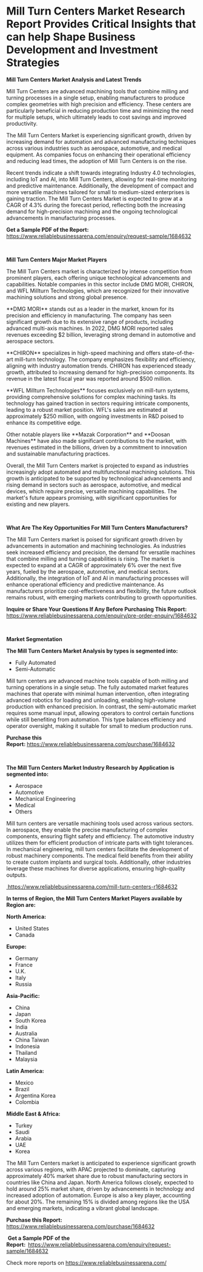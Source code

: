 <p><h1>Mill Turn Centers Market Research Report Provides Critical Insights that can help Shape Business Development and Investment Strategies</h1></p><p><strong>Mill Turn Centers Market Analysis and Latest Trends</strong></p>
<p><p>Mill Turn Centers are advanced machining tools that combine milling and turning processes in a single setup, enabling manufacturers to produce complex geometries with high precision and efficiency. These centers are particularly beneficial in reducing production time and minimizing the need for multiple setups, which ultimately leads to cost savings and improved productivity.</p><p>The Mill Turn Centers Market is experiencing significant growth, driven by increasing demand for automation and advanced manufacturing techniques across various industries such as aerospace, automotive, and medical equipment. As companies focus on enhancing their operational efficiency and reducing lead times, the adoption of Mill Turn Centers is on the rise.</p><p>Recent trends indicate a shift towards integrating Industry 4.0 technologies, including IoT and AI, into Mill Turn Centers, allowing for real-time monitoring and predictive maintenance. Additionally, the development of compact and more versatile machines tailored for small to medium-sized enterprises is gaining traction. The Mill Turn Centers Market is expected to grow at a CAGR of 4.3% during the forecast period, reflecting both the increasing demand for high-precision machining and the ongoing technological advancements in manufacturing processes.</p></p>
<p><strong>Get a Sample PDF of the Report:&nbsp;</strong> <a href="https://www.reliablebusinessarena.com/enquiry/request-sample/1684632?utm_campaign=2188&utm_medium=2&utm_source=Github&utm_content=ia&utm_term=09042025&utm_id=mill-turn-centers">https://www.reliablebusinessarena.com/enquiry/request-sample/1684632</a></p>
<p>&nbsp;</p>
<p><strong>Mill Turn Centers Major Market Players</strong></p>
<p><p>The Mill Turn Centers market is characterized by intense competition from prominent players, each offering unique technological advancements and capabilities. Notable companies in this sector include DMG MORI, CHIRON, and WFL Millturn Technologies, which are recognized for their innovative machining solutions and strong global presence.</p><p>**DMG MORI** stands out as a leader in the market, known for its precision and efficiency in manufacturing. The company has seen significant growth due to its extensive range of products, including advanced multi-axis machines. In 2022, DMG MORI reported sales revenues exceeding $2 billion, leveraging strong demand in automotive and aerospace sectors.</p><p>**CHIRON** specializes in high-speed machining and offers state-of-the-art mill-turn technology. The company emphasizes flexibility and efficiency, aligning with industry automation trends. CHIRON has experienced steady growth, attributed to increasing demand for high-precision components. Its revenue in the latest fiscal year was reported around $500 million.</p><p>**WFL Millturn Technologies** focuses exclusively on mill-turn systems, providing comprehensive solutions for complex machining tasks. Its technology has gained traction in sectors requiring intricate components, leading to a robust market position. WFL's sales are estimated at approximately $250 million, with ongoing investments in R&D poised to enhance its competitive edge.</p><p>Other notable players like **Mazak Corporation** and **Doosan Machines** have also made significant contributions to the market, with revenues estimated in the billions, driven by a commitment to innovation and sustainable manufacturing practices.</p><p>Overall, the Mill Turn Centers market is projected to expand as industries increasingly adopt automated and multifunctional machining solutions. This growth is anticipated to be supported by technological advancements and rising demand in sectors such as aerospace, automotive, and medical devices, which require precise, versatile machining capabilities. The market's future appears promising, with significant opportunities for existing and new players.</p></p>
<p>&nbsp;</p>
<p><strong>What Are The Key Opportunities For Mill Turn Centers Manufacturers?</strong></p>
<p><p>The Mill Turn Centers market is poised for significant growth driven by advancements in automation and machining technologies. As industries seek increased efficiency and precision, the demand for versatile machines that combine milling and turning capabilities is rising. The market is expected to expand at a CAGR of approximately 6% over the next five years, fueled by the aerospace, automotive, and medical sectors. Additionally, the integration of IoT and AI in manufacturing processes will enhance operational efficiency and predictive maintenance. As manufacturers prioritize cost-effectiveness and flexibility, the future outlook remains robust, with emerging markets contributing to growth opportunities.</p></p>
<p><strong>Inquire or Share Your Questions If Any Before Purchasing This Report:</strong> <a href="https://www.reliablebusinessarena.com/enquiry/pre-order-enquiry/1684632?utm_campaign=2188&utm_medium=2&utm_source=Github&utm_content=ia&utm_term=09042025&utm_id=mill-turn-centers">https://www.reliablebusinessarena.com/enquiry/pre-order-enquiry/1684632</a></p>
<p>&nbsp;</p>
<p><strong>Market Segmentation</strong></p>
<p><strong>The Mill Turn Centers Market Analysis by types is segmented into:</strong></p>
<p><ul><li>Fully Automated</li><li>Semi-Automatic</li></ul></p>
<p><p>Mill turn centers are advanced machine tools capable of both milling and turning operations in a single setup. The fully automated market features machines that operate with minimal human intervention, often integrating advanced robotics for loading and unloading, enabling high-volume production with enhanced precision. In contrast, the semi-automatic market requires some manual input, allowing operators to control certain functions while still benefiting from automation. This type balances efficiency and operator oversight, making it suitable for small to medium production runs.</p></p>
<p><strong>Purchase this Report:&nbsp;</strong><a href="https://www.reliablebusinessarena.com/purchase/1684632?utm_campaign=2188&utm_medium=2&utm_source=Github&utm_content=ia&utm_term=09042025&utm_id=mill-turn-centers">https://www.reliablebusinessarena.com/purchase/1684632</a></p>
<p>&nbsp;</p>
<p><strong>The Mill Turn Centers Market Industry Research by Application is segmented into:</strong></p>
<p><ul><li>Aerospace</li><li>Automotive</li><li>Mechanical Engineering</li><li>Medical</li><li>Others</li></ul></p>
<p><p>Mill turn centers are versatile machining tools used across various sectors. In aerospace, they enable the precise manufacturing of complex components, ensuring flight safety and efficiency. The automotive industry utilizes them for efficient production of intricate parts with tight tolerances. In mechanical engineering, mill turn centers facilitate the development of robust machinery components. The medical field benefits from their ability to create custom implants and surgical tools. Additionally, other industries leverage these machines for diverse applications, ensuring high-quality outputs.</p></p>
<p><a href="https://www.reliablebusinessarena.com/mill-turn-centers-r1684632?utm_campaign=2188&utm_medium=2&utm_source=Github&utm_content=ia&utm_term=09042025&utm_id=mill-turn-centers">&nbsp;https://www.reliablebusinessarena.com/mill-turn-centers-r1684632</a></p>
<p><strong>In terms of Region, the Mill Turn Centers Market Players available by Region are:</strong></p>
<p>
    <p> <strong> North America: </strong>
        <ul>
            <li>United States</li>
            <li>Canada</li>
        </ul>
        </p> 
    <p> <strong> Europe: </strong>
        <ul>
            <li>Germany</li>
            <li>France</li>
            <li>U.K.</li>
            <li>Italy</li>
            <li>Russia</li>
        </ul>
        </p> 
    <p> <strong> Asia-Pacific: </strong>
        <ul>
            <li>China</li>
            <li>Japan</li>
            <li>South Korea</li>
            <li>India</li>
            <li>Australia</li>
            <li>China Taiwan</li>
            <li>Indonesia</li>
            <li>Thailand</li>
            <li>Malaysia</li>
        </ul>
        </p> 
    <p> <strong> Latin America: </strong>
        <ul>
            <li>Mexico</li>
            <li>Brazil</li>
            <li>Argentina Korea</li>
            <li>Colombia</li>
        </ul>
        </p> 
    <p> <strong> Middle East & Africa: </strong>
        <ul>
            <li>Turkey</li>
            <li>Saudi</li>
            <li>Arabia</li>
            <li>UAE</li>
            <li>Korea</li>
        </ul>
    </p>
    </p>
<p><p>The Mill Turn Centers market is anticipated to experience significant growth across various regions, with APAC projected to dominate, capturing approximately 40% market share due to robust manufacturing sectors in countries like China and Japan. North America follows closely, expected to hold around 25% market share, driven by advancements in technology and increased adoption of automation. Europe is also a key player, accounting for about 20%. The remaining 15% is divided among regions like the USA and emerging markets, indicating a vibrant global landscape.</p></p>
<p><strong>Purchase this Report: </strong><a href="https://www.reliablebusinessarena.com/purchase/1684632?utm_campaign=2188&utm_medium=2&utm_source=Github&utm_content=ia&utm_term=09042025&utm_id=mill-turn-centers">https://www.reliablebusinessarena.com/purchase/1684632</a></p>
<p>&nbsp;<strong>Get a Sample PDF of the Report:&nbsp;&nbsp;</strong><a href="https://www.reliablebusinessarena.com/enquiry/request-sample/1684632?utm_campaign=2188&utm_medium=2&utm_source=Github&utm_content=ia&utm_term=09042025&utm_id=mill-turn-centers">https://www.reliablebusinessarena.com/enquiry/request-sample/1684632</a></p>
<p><strong></strong></p>
<p>Check more reports on <a href="https://www.reliablebusinessarena.com/?utm_campaign=2188&utm_medium=2&utm_source=Github&utm_content=ia&utm_term=09042025&utm_id=mill-turn-centers">https://www.reliablebusinessarena.com/</a></p>